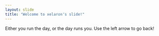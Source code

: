 ```yaml
---
layout: slide
title: "Welcome to xelaron's slide!"
---
```

Either you run the day, or the day runs you.
Use the left arrow to go back!
